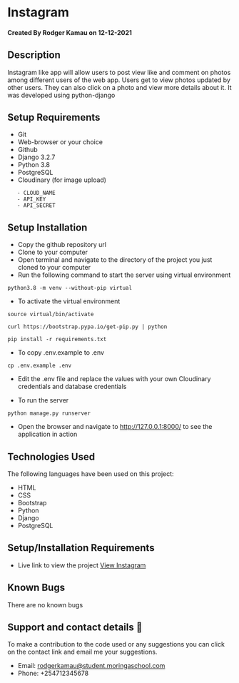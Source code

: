 # Instagram

#### Created By Rodger Kamau on 12-12-2021

## Description

Instagram like app will allow users to post view like and comment on photos among different users of the web app. Users get to view photos updated by other users. They can also click on a photo and view more details about it. It was developed using python-django

## Setup Requirements

- Git
- Web-browser or your choice
- Github
- Django 3.2.7
- Python 3.8
- PostgreSQL
- Cloudinary (for image upload)

```
   - CLOUD_NAME
   - API_KEY
   - API_SECRET
```

## Setup Installation

- Copy the github repository url
- Clone to your computer
- Open terminal and navigate to the directory of the project you just cloned to your computer
- Run the following command to start the server using virtual environment

```
python3.8 -m venv --without-pip virtual
```

- To activate the virtual environment

```
source virtual/bin/activate
```

```
curl https://bootstrap.pypa.io/get-pip.py | python
```

```
pip install -r requirements.txt
```

- To copy .env.example to .env

```
cp .env.example .env
```

- Edit the .env file and replace the values with your own Cloudinary credentials and database credentials

- To run the server

```
python manage.py runserver

```

- Open the browser and navigate to http://127.0.0.1:8000/ to see the application in action

## Technologies Used

The following languages have been used on this project:

- HTML
- CSS
- Bootstrap
- Python
- Django
- PostgreSQL

## Setup/Installation Requirements

- Live link to view the project <a target="_blank" href="https://instagramiz.herokuapp.com/">View Instagram</a>


## Known Bugs

There are no known bugs

## Support and contact details 🙂

To make a contribution to the code used or any suggestions you can click on the contact link and email me your suggestions.

- Email: rodgerkamau@student.moringaschool.com
- Phone: +254712345678